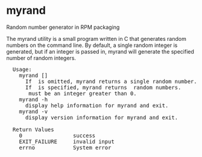 # myrand
Random number generator in RPM packaging

The myrand utility is a small program written in C that generates random numbers on the command line.
By default, a single random integer is generated, but if an integer is passed in, myrand will generate
the specified number of random integers.
<pre>
  Usage:
    myrand [<INT>]
      If <INT> is omitted, myrand returns a single random number.
      If <INT> is specified, myrand returns <INT> random numbers.
      <INT> must be an integer greater than 0.
    myrand -h
      display help information for myrand and exit.
    myrand -v
      display version information for myrand and exit.

  Return Values
    0                success
    EXIT_FAILURE     invalid input
    errno            System error
</pre>
